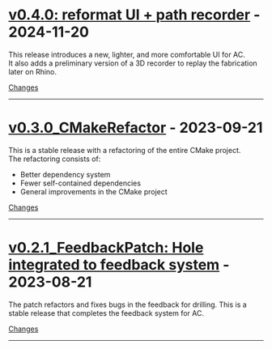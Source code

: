 # [v0.4.0: reformat UI + path recorder](https://github.com/ibois-epfl/augmented-carpentry/releases/tag/v0.4.0) - 2024-11-20

This release introduces a new, lighter, and more comfortable UI for AC.  
It also adds a preliminary version of a 3D recorder to replay the fabrication later on Rhino.

[Changes][v0.4.0]

---

# [v0.3.0_CMakeRefactor](https://github.com/ibois-epfl/augmented-carpentry/releases/tag/v0.3.0_CMakeRefactor) - 2023-09-21

This is a stable release with a refactoring of the entire CMake project.  
The refactoring consists of:
- Better dependency system
- Fewer self-contained dependencies
- General improvements in the CMake project

[Changes][v0.3.0_CMakeRefactor]

---

# [v0.2.1_FeedbackPatch: Hole integrated to feedback system](https://github.com/ibois-epfl/augmented-carpentry/releases/tag/v0.2.1_FeedbackPatch) - 2023-08-21

The patch refactors and fixes bugs in the feedback for drilling. This is a stable release that completes the feedback system for AC.

[Changes][v0.2.1_FeedbackPatch]

---

[v0.4.0]: https://github.com/ibois-epfl/augmented-carpentry/compare/v0.3.0_CMakeRefactor...v0.4.0
[v0.3.0_CMakeRefactor]: https://github.com/ibois-epfl/augmented-carpentry/compare/v0.2.1_FeedbackPatch...v0.3.0_CMakeRefactor
[v0.2.1_FeedbackPatch]: https://github.com/ibois-epfl/augmented-carpentry/tree/v0.2.1_FeedbackPatch

<!-- Generated by https://github.com/rhysd/changelog-from-release v3.8.0 -->